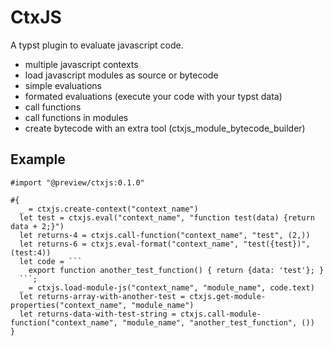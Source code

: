 # CtxJS

A typst plugin to evaluate javascript code.

- multiple javascript contexts
- load javascript modules as source or bytecode
- simple evaluations
- formated evaluations (execute your code with your typst data)
- call functions
- call functions in modules
- create bytecode with an extra tool (ctxjs_module_bytecode_builder)

## Example

```typst
#import "@preview/ctxjs:0.1.0"

#{
  _ = ctxjs.create-context("context_name")
  let test = ctxjs.eval("context_name", "function test(data) {return data + 2;}")
  let returns-4 = ctxjs.call-function("context_name", "test", (2,))
  let returns-6 = ctxjs.eval-format("context_name", "test({test})", (test:4))
  let code = ```
    export function another_test_function() { return {data: 'test'}; }
  ```;
  _ = ctxjs.load-module-js("context_name", "module_name", code.text)
  let returns-array-with-another-test = ctxjs.get-module-properties("context_name", "module_name")
  let returns-data-with-test-string = ctxjs.call-module-function("context_name", "module_name", "another_test_function", ())
}
```
